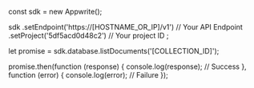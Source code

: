 const sdk = new Appwrite();

sdk
    .setEndpoint('https://[HOSTNAME_OR_IP]/v1') // Your API Endpoint
    .setProject('5df5acd0d48c2') // Your project ID
;

let promise = sdk.database.listDocuments('[COLLECTION_ID]');

promise.then(function (response) {
    console.log(response); // Success
}, function (error) {
    console.log(error); // Failure
});